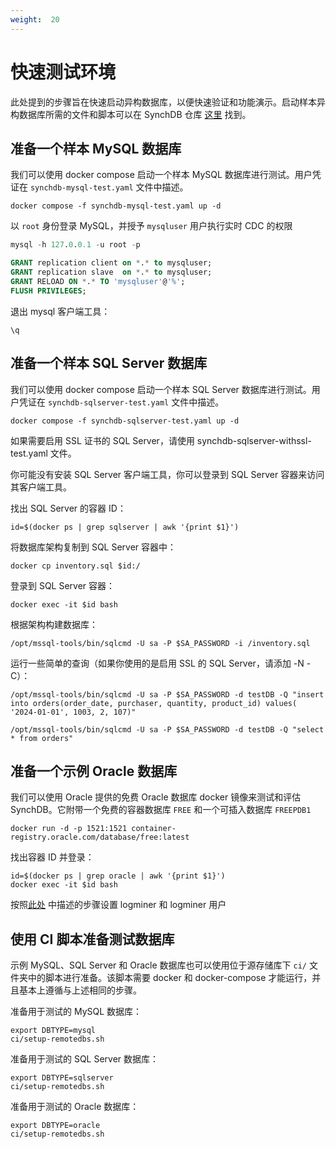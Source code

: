 ```yaml
---
weight:  20
---
```

# 快速测试环境
此处提到的步骤旨在快速启动异构数据库，以便快速验证和功能演示。启动样本异构数据库所需的文件和脚本可以在 SynchDB 仓库 [这里](https://github.com/Hornetlabs/synchdb/testenv/) 找到。

## 准备一个样本 MySQL 数据库
我们可以使用 docker compose 启动一个样本 MySQL 数据库进行测试。用户凭证在 `synchdb-mysql-test.yaml` 文件中描述。

```
docker compose -f synchdb-mysql-test.yaml up -d
```

以 `root` 身份登录 MySQL，并授予 `mysqluser` 用户执行实时 CDC 的权限
```sql
mysql -h 127.0.0.1 -u root -p

GRANT replication client on *.* to mysqluser;
GRANT replication slave  on *.* to mysqluser;
GRANT RELOAD ON *.* TO 'mysqluser'@'%';
FLUSH PRIVILEGES;
```

退出 mysql 客户端工具：
```
\q
```

## 准备一个样本 SQL Server 数据库
我们可以使用 docker compose 启动一个样本 SQL Server 数据库进行测试。用户凭证在 `synchdb-sqlserver-test.yaml` 文件中描述。
```
docker compose -f synchdb-sqlserver-test.yaml up -d
```
如果需要启用 SSL 证书的 SQL Server，请使用 synchdb-sqlserver-withssl-test.yaml 文件。

你可能没有安装 SQL Server 客户端工具，你可以登录到 SQL Server 容器来访问其客户端工具。

找出 SQL Server 的容器 ID：
```
id=$(docker ps | grep sqlserver | awk '{print $1}')
```

将数据库架构复制到 SQL Server 容器中：
```
docker cp inventory.sql $id:/
```

登录到 SQL Server 容器：
```
docker exec -it $id bash
```

根据架构构建数据库：
```
/opt/mssql-tools/bin/sqlcmd -U sa -P $SA_PASSWORD -i /inventory.sql
```

运行一些简单的查询（如果你使用的是启用 SSL 的 SQL Server，请添加 -N -C）：
```
/opt/mssql-tools/bin/sqlcmd -U sa -P $SA_PASSWORD -d testDB -Q "insert into orders(order_date, purchaser, quantity, product_id) values( '2024-01-01', 1003, 2, 107)"

/opt/mssql-tools/bin/sqlcmd -U sa -P $SA_PASSWORD -d testDB -Q "select * from orders"
```

## 准备一个示例 Oracle 数据库
我们可以使用 Oracle 提供的免费 Oracle 数据库 docker 镜像来测试和评估 SynchDB。它附带一个免费的容器数据库 `FREE` 和一个可插入数据库 `FREEPDB1`
```
docker run -d -p 1521:1521 container-registry.oracle.com/database/free:latest
```

找出容器 ID 并登录：
```
id=$(docker ps | grep oracle | awk '{print $1}')
docker exec -it $id bash
```

按照[此处](https://docs.synchdb.com/zh/user-guide/remote_database_setups/) 中描述的步骤设置 logminer 和 logminer 用户

## 使用 CI 脚本准备测试数据库
示例 MySQL、SQL Server 和 Oracle 数据库也可以使用位于源存储库下 `ci/` 文件夹中的脚本进行准备。该脚本需要 docker 和 docker-compose 才能运行，并且基本上遵循与上述相同的步骤。

准备用于测试的 MySQL 数据库：
```
export DBTYPE=mysql
ci/setup-remotedbs.sh
```

准备用于测试的 SQL Server 数据库：
```
export DBTYPE=sqlserver
ci/setup-remotedbs.sh
```

准备用于测试的 Oracle 数据库：
```
export DBTYPE=oracle
ci/setup-remotedbs.sh
```